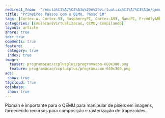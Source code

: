 ```yaml
---
redirect_from:  "/emula%C3%A7%C3%A3o%20e%20virtualiza%C3%A7%C3%A3o/qemu/compilando/Primeiros_Passos_com_o_QEMU-parte-10/"
title: "Primeiros Passos com o QEMU, Passo 10" 
tags: [Cortex-A, Cortex-53, RaspberryPI, Cortex-A53, NanoPI, FrendlyARM, ARM, Intel, TBB,  Emulação, Virtualização, KVM, QEMU, VMware, VirtualBox, VBox, Hiper-V, Xen, GNU ARM Eclipse, Eclipse, Windows, RTOS, uOS, pixman, xTensa, AVR]
categories: [EmulacaoEVirtualizacao, QEMU, Compilando]
layout: article
share: true
toc: true
comments: true
feature:
 category: true
 index: true
image:
  teaser: programacao/ccplusplus/programacao-660x300.png
  feature: programacao/ccplusplus/programacao-660x300.png
ads: 
 show: true
tagcloud: true
coinbase:
 show: true
---
```


Pixman é importante para o QEMU para manipular de pixels em imagens, fornecendo recursos para composição e rasterização de trapezoides. 

<!--more->

O Pixman é importante apenas para versões do qemu acima de 1.3.

Para obter em nosso repositório use o comando:

```sh
git submodule update --init pixman
```


Execute os seguintes comandos para começar a preparar o ambiente.

```sh
cd pixman
./autogen.sh
```
 

Agora vamos preparar as variáveis de ambiente para nossa compilação.

```sh
~/qemu-delfino/pixman $ export GNULIB_SRCDIR="~/qemu-delfino/gnulib"  
~/qemu-delfino/pixman $ export GNULIB_TOOL="~/qemu-delfino/gnulib-tool"
~/qemu-delfino/pixman $ export GLIB_CFLAGS="-I /mingw64/include/glib-2.0 -I /mingw64/lib/glib-2.0/include"
~/qemu-delfino/pixman $ export GLIB_LIBS="-lglib-2.0"
~/qemu-delfino/pixman $ export ZLIB_CFLAGS="-I /mingw64/include/ -I /mingw64/include"
~/qemu-delfino/pixman $ export GLIB_LIBS=""
~/qemu-delfino/pixman $ export LIBFFI_CFLAGS='-I /mingw64/lib/libffi-3.99999/include'
~/qemu-delfino/pixman $ export LIBFFI_LIBS=-lffi
```

Fique atento a definição das variáveis, mesmo que já tenha definido antes, certifique todas estão corretas.

```sh
~/qemu-delfino/pixman $ cd ../build
~/qemu-delfino/build $ mkdir pixman
~/qemu-delfino/build $ cd pixman
~/qemu-delfino/build/pixman $ ../../glib/configure \
            --prefix=/mingw64 \
            --build=x86_64-w64-mingw32 \
            --host=x86_64-w64-mingw32 \
            --target=x86_64-w64-mingw32 
~/qemu-delfino/build/pixman $ make
~/qemu-delfino/build/pixman $ make install
```



[Estamos trabalhando no passo 11.](http://carlosdelfino.eti.br/emulacaoevirtualizacao/qemu/compilando/Primeiros_Passos_com_o_QEMU-passo-11)